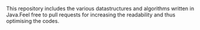 This repository includes the various datastructures and algorithms written in Java.Feel free to pull requests for increasing the readability and thus optimising the codes.
